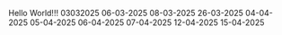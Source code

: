 Hello World!!!
03032025
06-03-2025
08-03-2025
26-03-2025
04-04-2025
05-04-2025
06-04-2025
07-04-2025
12-04-2025
15-04-2025
